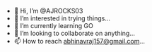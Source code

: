 - 👋 Hi, I’m @AJROCKS03
- 👀 I’m interested in trying things...
- 🌱 I’m currently learning GO
- 💞️ I’m looking to collaborate on anything...
- 📫 How to reach abhinavraj157@gmail.com... 

<!---
AJROCKS03/AJROCKS03 is a ✨ special ✨ repository because its `README.md` (this file) appears on your GitHub profile.
You can click the Preview link to take a look at your changes.
--->
